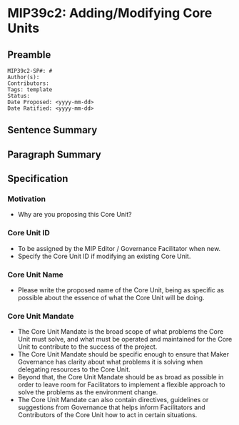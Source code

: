 # MIP39c2: Adding/Modifying Core Units

## Preamble

```
MIP39c2-SP#: #
Author(s):
Contributors:
Tags: template
Status:
Date Proposed: <yyyy-mm-dd>
Date Ratified: <yyyy-mm-dd>
```

## Sentence Summary

## Paragraph Summary

## Specification

### Motivation

- Why are you proposing this Core Unit?

### Core Unit ID

- To be assigned by the MIP Editor / Governance Facilitator when new.
- Specify the Core Unit ID if modifying an existing Core Unit.

### Core Unit Name

- Please write the proposed name of the Core Unit, being as specific as possible about the essence of what the Core Unit will be doing.

### Core Unit Mandate

- The Core Unit Mandate is the broad scope of what problems the Core Unit must solve, and what must be operated and maintained for the Core Unit to contribute to the success of the project.
- The Core Unit Mandate should be specific enough to ensure that Maker Governance has clarity about what problems it is solving when delegating resources to the Core Unit.
- Beyond that, the Core Unit Mandate should be as broad as possible in order to leave room for Facilitators to implement a flexible approach to solve the problems as the environment change.
- The Core Unit Mandate can also contain directives, guidelines or suggestions from Governance that helps inform Facilitators and Contributors of the Core Unit how to act in certain situations.
